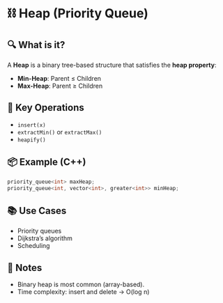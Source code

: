 # ⛓️ Heap (Priority Queue)

## 🔍 What is it?
A **Heap** is a binary tree-based structure that satisfies the **heap property**:
- **Min-Heap**: Parent ≤ Children
- **Max-Heap**: Parent ≥ Children

## 🧠 Key Operations
- `insert(x)`
- `extractMin()` or `extractMax()`
- `heapify()`

## 📦 Example (C++)

```cpp
priority_queue<int> maxHeap;
priority_queue<int, vector<int>, greater<int>> minHeap;
```

## 📚 Use Cases
- Priority queues
- Dijkstra’s algorithm
- Scheduling

## 📝 Notes
- Binary heap is most common (array-based).
- Time complexity: insert and delete → O(log n)
